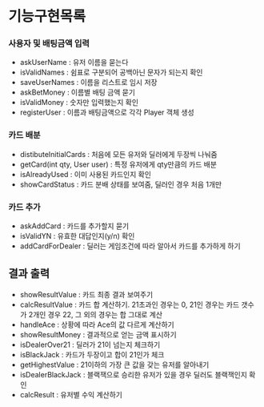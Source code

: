 # 기능구현목록 #

### 사용자 및 배팅금액 입력 ###
* askUserName : 유저 이름을 묻는다
* isValidNames : 쉼표로 구분되어 공백아닌 문자가 되는지 확인 
* saveUserNames : 이름을 리스트로 임시 저장
* askBetMoney : 이름별 배팅 금액 묻기
* isValidMoney : 숫자만 입력했는지 확인
* registerUser : 이름과 배팅금액으로 각각 Player 객체 생성

### 카드 배분 ###
* distibuteInitialCards : 처음에 모든 유저와 딜러에게 두장씩 나눠줌
* getCard(int qty, User user) : 특정 유저에게 qty만큼의 카드 배분
* isAlreadyUsed : 이미 사용된 카드인지 확인
* showCardStatus : 카드 분배 상태를 보여줌, 딜러인 경우 처음 1개만

### 카드 추가 ###
* askAddCard : 카드를 추가할지 묻기
* isValidYN : 유효한 대답인지(y/n) 확인 
* addCardForDealer : 딜러는 게임조건에 따라 알아서 카드를 추가하게 하기

## 결과 출력 ##
* showResultValue : 카드 최종 결과 보여주기 
* calcResultValue : 카드 합 계산하기. 21초과인 경우는 0, 21인 경우는 카드 갯수가 2개인 경우 22, 그 외의 경우는 합 그대로 계산
* handleAce : 상황에 따라 Ace의 값 다르게 계산하기
* showResultMoney : 결과적으로 얻는 금액 표시하기
* isDealerOver21 : 딜러가 21이 넘는지 체크하기 
* isBlackJack : 카드가 두장이고 합이 21인가 체크
* getHighestValue : 21이하의 가장 큰 값을 갖는 유저를 알아내기
* isDealerBlackJack : 블랙잭으로 승리한 유저가 있을 경우 딜러도 블랙잭인지 확인
* calcResult : 유저별 수익 계산하기
